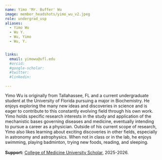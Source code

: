 ```yaml
---
name: Yimo 'Mr. Buffer' Wu
image: member_headshots/yimo_wu_v2.jpeg
role: undergrad_usp
aliases:
  - Yimo Wu
  - Wu Y.
  - Wu, Yimo
  - Wu, Y.


links:
  email: yimowu@ufl.edu
  #orcid: 
  #google-scholar:
  #twitter: 
  #linkedin: 
  
---
```

Yimo Wu is originally from Tallahassee, FL and a current undergraduate student at the University of Florida pursuing a major in Biochemistry. He enjoys exploring the many new ideas and discoveries in science and is eager to contribute to this constantly evolving field through his own work. Yimo holds specific research interests in the study and application of the mechanistic bases governing diseases and medicine, eventually intending to pursue a career as a physician. Outside of his current scope of research, Yimo also likes learning about exciting discoveries in other fields, especially in astronomy and astrophysics. When not in class or in the lab, he enjoys swimming, playing badminton, trying new foods, reading, and sleeping.<br>
<br>
**Support:** [College of Medicine University Scholar](https://universityscholars.med.ufl.edu/), 2025-2026.



